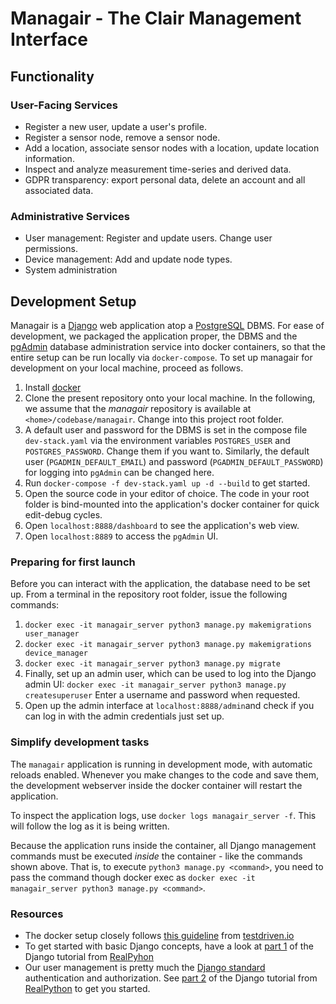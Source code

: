 # Managair - The Clair Management Interface

## Functionality

### User-Facing Services

- Register a new user, update a user's profile.
- Register a sensor node, remove a sensor node.
- Add a location, associate sensor nodes with a location, update location information.
- Inspect and analyze measurement time-series and derived data.
- GDPR transparency: export personal data, delete an account and all associated data.

### Administrative Services

- User management: Register and update users. Change user permissions.
- Device management: Add and update node types.
- System administration

## Development Setup

Managair is a [Django](https://www.djangoproject.com/) web application atop a [PostgreSQL](https://www.postgresql.org) DBMS. For ease of development, we packaged the application proper, the DBMS and the [pgAdmin](https://www.pgadmin.org) database administration service into docker containers, so that the entire setup can be run locally via `docker-compose`. To set up managair for development on your local machine, proceed as follows.

1. Install [docker](https://www.docker.com/get-started)
2. Clone the present repository onto your local machine. In the following, we assume that the _managair_ repository is available at `<home>/codebase/managair`. Change into this project root folder.
3. A default user and password for the DBMS is set in the compose file `dev-stack.yaml` via the environment variables `POSTGRES_USER` and `POSTGRES_PASSWORD`. Change them if you want to. Similarly, the default user (`PGADMIN_DEFAULT_EMAIL`) and password (`PGADMIN_DEFAULT_PASSWORD`) for logging into `pgAdmin` can be changed here.
4. Run `docker-compose -f dev-stack.yaml up -d --build` to get started.
5. Open the source code in your editor of choice. The code in your root folder is bind-mounted into the application's docker container for quick edit-debug cycles.
6. Open `localhost:8888/dashboard` to see the application's web view.
7. Open `localhost:8889` to access the `pgAdmin` UI.

### Preparing for first launch

Before you can interact with the application, the database need to be set up. From a terminal in the repository root folder, issue the following commands:

1. `docker exec -it managair_server python3 manage.py makemigrations user_manager`
2. `docker exec -it managair_server python3 manage.py makemigrations device_manager`
3. `docker exec -it managair_server python3 manage.py migrate`
4. Finally, set up an admin user, which can be used to log into the Django admin UI: `docker exec -it managair_server python3 manage.py createsuperuser` Enter a username and password when requested.
5. Open up the admin interface at `localhost:8888/admin`and check if you can log in with the admin credentials just set up.

### Simplify development tasks

The `managair` application is running in development mode, with automatic reloads enabled. Whenever you make changes to the code and save them, the development webserver inside the docker container will restart the application.

To inspect the application logs, use `docker logs managair_server -f`. This will follow the log as it is being written.

Because the application runs inside the container, all Django management commands must be executed _inside_ the container - like the commands shown above. That is, to execute `python3 manage.py <command>`, you need to pass the command though docker exec as `docker exec -it managair_server python3 manage.py <command>`.

### Resources

- The docker setup closely follows [this guideline](https://testdriven.io/blog/dockerizing-django-with-postgres-gunicorn-and-nginx/) from [testdriven.io](https://testdriven.io/)
- To get started with basic Django concepts, have a look at [part 1](https://realpython.com/get-started-with-django-1/) of the Django tutorial from [RealPyhon](https://realpython.com/get-started-with-django-1/)
- Our user management is pretty much the [Django standard](https://docs.djangoproject.com/en/3.0/topics/auth/default/) authentication and authorization. See [part 2](https://realpython.com/django-user-management/) of the Django tutorial from [RealPython](https://realpython.com/) to get you started.
